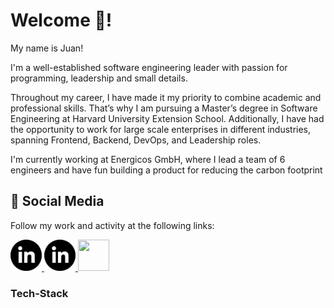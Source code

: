 # Welcome 👋!

My name is Juan!

I'm a well-established software engineering leader with passion for programming, leadership and small details.

Throughout my career, I have made it my priority to combine academic and professional skills. That’s why I am pursuing a Master’s degree in Software Engineering at Harvard University Extension School. Additionally, I have had the opportunity to work for large scale enterprises in different industries, spanning Frontend, Backend, DevOps, and Leadership roles.

I'm currently working at Energicos GmbH, where I lead a team of 6 engineers and have fun building a product for reducing the carbon footprint

## 🚀 Social Media

Follow my work and activity at the following links:

<a href="https://www.linkedin.com/in/jprivillaso/">
  <img width="50" height="50" src="https://raw.githubusercontent.com/jprivillaso/jprivillaso/master/images/social_linkedin.png">
</a>
<a href="https://www.twitter.com/jprivillaso/">
  <img width="50" height="50" src="https://raw.githubusercontent.com/jprivillaso/jprivillaso/master/images/social_linkedin.png">
</a>
<a href="https://www.juanrivillas.com">
  <img width="50" height="50" src="https://raw.githubusercontent.com/jprivillaso/jprivillaso/master/images/social_website.png">
</a>

### Tech-Stack
